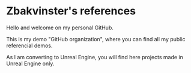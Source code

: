 Zbakvinster's references
========================

Hello and welcome on my personal GitHub.

This is my demo "GitHub organization", where you can find all my public referencial demos.

As I am converting to Unreal Engine, you will find here projects made in Unreal Engine only.